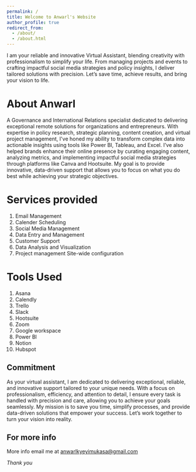 ```yaml
---
permalink: /
title: Welcome to Anwarl's Website 
author_profile: true
redirect_from: 
  - /about/
  - /about.html
---
```


I am your reliable and innovative Virtual Assistant, blending creativity with professionalism to simplify your life. From managing projects and events to crafting impactful social media strategies and policy insights, I deliver tailored solutions with precision. Let’s save time, achieve results, and bring your vision to life.



About Anwarl 
======
A Governance and International Relations specialist dedicated to delivering exceptional remote solutions for organizations and entrepreneurs. With expertise in policy research, strategic planning, content creation, and virtual project management, I've honed my ability to transform complex data into actionable insights using tools like Power BI, Tableau, and Excel. I’ve also helped brands enhance their online presence by curating engaging content, analyzing metrics, and implementing impactful social media strategies through platforms like Canva and Hootsuite. My goal is to provide innovative, data-driven support that allows you to focus on what you do best while achieving your strategic objectives.

Services provided
======
1. Email Management 
1. Calender Scheduling 
1. Social Media Management 
1. Data Entry and Management 
1. Customer Support 
1. Data Analysis and Visualization
2. Project management 
Site-wide configuration


Tools Used 
======
1. Asana
2. Calendly
3. Trello
4. Slack
5. Hootsuite
6. Zoom
7. Google workspace
8. Power Bl
9. Notion
10. Hubspot 

Commitment 
------
As your virtual assistant, I am dedicated to delivering exceptional, reliable, and innovative support tailored to your unique needs. With a focus on professionalism, efficiency, and attention to detail, I ensure every task is handled with precision and care, allowing you to achieve your goals seamlessly. My mission is to save you time, simplify processes, and provide data-driven solutions that empower your success. Let’s work together to turn your vision into reality.


For more info
------
More info email me at anwarlkyeyimukasa@gmail.com 


*Thank you*
